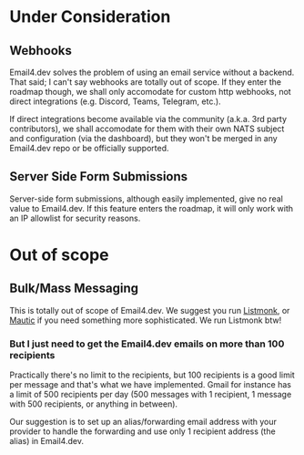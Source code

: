 # Under Consideration

## Webhooks

Email4.dev solves the problem of using an email service without a backend. That said; I can't say webhooks are totally out of scope. If they enter the roadmap though, we shall only accomodate for custom http webhooks, not direct integrations (e.g. Discord, Teams, Telegram, etc.).

If direct integrations become available via the community (a.k.a. 3rd party contributors), we shall accomodate for them with their own NATS subject and configuration (via the dashboard), but they won't be merged in any Email4.dev repo or be officially supported.

## Server Side Form Submissions

Server-side form submissions, although easily implemented, give no real value to Email4.dev. If this feature enters the roadmap, it will only work with an IP allowlist for security reasons.

# Out of scope

## Bulk/Mass Messaging

This is totally out of scope of Email4.dev. We suggest you run [Listmonk](https://github.com/knadh/listmonk), or [Mautic](https://github.com/mautic/mautic) if you need something more sophisticated. We run Listmonk btw!

### But I just need to get the Email4.dev emails on more than 100 recipients

Practically there's no limit to the recipients, but 100 recipients is a good limit per message and that's what we have implemented. Gmail for instance has a limit of 500 recipients per day (500 messages with 1 recipient, 1 message with 500 recipients, or anything in between).

Our suggestion is to set up an alias/forwarding email address with your provider to handle the forwarding and use only 1 recipient address (the alias) in Email4.dev.